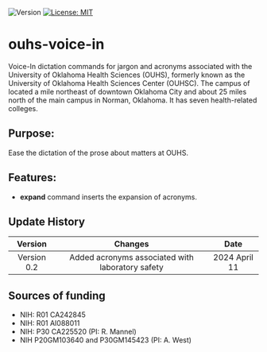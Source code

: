 ![Version](https://img.shields.io/static/v1?label=ouhsc-voice-in&message=0.2&color=brightcolor)
[![License: MIT](https://img.shields.io/badge/License-MIT-blue.svg)](https://opensource.org/licenses/MIT)

# ouhs-voice-in

Voice-In dictation commands for jargon and acronyms associated with the University of Oklahoma Health Sciences (OUHS), formerly known as the University of Oklahoma Health Sciences Center (OUHSC).
The campus of located a mile northeast of downtown Oklahoma City and about 25 miles north of the main campus in Norman, Oklahoma.
It has seven health-related colleges.

## Purpose:
Ease the dictation of the prose about matters at OUHS.

## Features:

- **expand** command inserts the expansion of acronyms.

## Update History

|Version      | Changes                                                                                               | Date            |
|:-----------:|:-----------------------------------------------------------------------------------------------------:|:---------------:|
| Version 0.2 | Added acronyms associated with laboratory safety                                                      | 2024 April 11    |


## Sources of funding

- NIH: R01 CA242845
- NIH: R01 AI088011
- NIH: P30 CA225520 (PI: R. Mannel)
- NIH P20GM103640 and P30GM145423 (PI: A. West)
